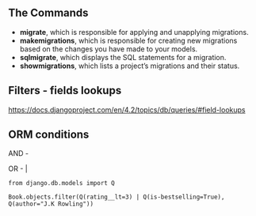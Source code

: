 ## The Commands
- **migrate**, which is responsible for applying and unapplying migrations.
- **makemigrations**, which is responsible for creating new migrations based on the changes you have made to your models.
- **sqlmigrate**, which displays the SQL statements for a migration.
- **showmigrations**, which lists a project’s migrations and their status.

## Filters - fields lookups
https://docs.djangoproject.com/en/4.2/topics/db/queries/#field-lookups

## ORM conditions

AND  - 

OR - |

```
from django.db.models import Q

Book.objects.filter(Q(rating__lt=3) | Q(is-bestselling=True), Q(author="J.K Rowling"))

```